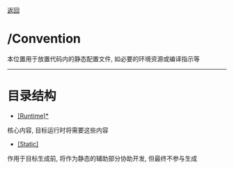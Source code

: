[返回](../RootEnv-README.md)

# /Convention

本位置用于放置代码内的静态配置文件, 如必要的环境资源或编译指示等

---

# 目录结构

- [[Runtime]*]([Runtime]/Runtime-READNE.md)

核心内容, 目标运行时将需要这些内容

- [[Static]]([Static]/Static-README.md)

作用于目标生成前, 将作为静态的辅助部分协助开发, 但最终不参与生成